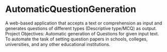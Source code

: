 # AutomaticQuestionGeneration
A web-based application that accepts a text or comprehension as input and generates questions of different types (Descriptive type/MCQ) as output.
Project Objectives:
Automatic generation of Questions for given input text.
To automate the task of setting question papers in schools, colleges, universities, and any other educational institutions.
